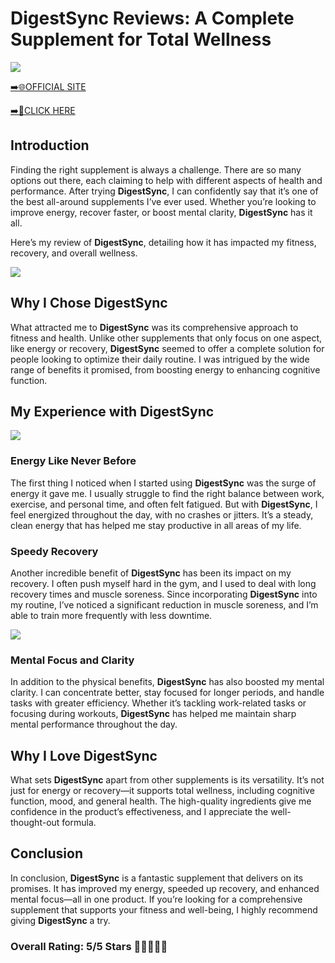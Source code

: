 # **DigestSync Reviews**: A Complete Supplement for Total Wellness

[![](https://static.vecteezy.com/system/resources/thumbnails/019/896/014/small/buy-now-gradient-button-with-cart-symbol-buy-now-illustration-png.png)](https://edetoop.top/lander/sugarpreland-1/digestsync.html) 

[➡️🌐OFFICIAL SITE](https://edetoop.top/lander/sugarpreland-1/digestsync.html) 

[➡️🔗CLICK HERE](https://edetoop.top/lander/sugarpreland-1/digestsync.html) 


## Introduction

Finding the right supplement is always a challenge. There are so many options out there, each claiming to help with different aspects of health and performance. After trying **DigestSync**, I can confidently say that it’s one of the best all-around supplements I’ve ever used. Whether you’re looking to improve energy, recover faster, or boost mental clarity, **DigestSync** has it all.

Here’s my review of **DigestSync**, detailing how it has impacted my fitness, recovery, and overall wellness.

[![](https://wallpapers.com/images/hd/red-order-now-button-udg4jcj4arvn8b0n-2.png)](https://edetoop.top/lander/sugarpreland-1/digestsync.html)  

## Why I Chose **DigestSync**

What attracted me to **DigestSync** was its comprehensive approach to fitness and health. Unlike other supplements that only focus on one aspect, like energy or recovery, **DigestSync** seemed to offer a complete solution for people looking to optimize their daily routine. I was intrigued by the wide range of benefits it promised, from boosting energy to enhancing cognitive function.

## My Experience with **DigestSync**

[![](https://static.vecteezy.com/system/resources/thumbnails/019/896/014/small/buy-now-gradient-button-with-cart-symbol-buy-now-illustration-png.png)](https://edetoop.top/lander/sugarpreland-1/digestsync.html)

### Energy Like Never Before

The first thing I noticed when I started using **DigestSync** was the surge of energy it gave me. I usually struggle to find the right balance between work, exercise, and personal time, and often felt fatigued. But with **DigestSync**, I feel energized throughout the day, with no crashes or jitters. It’s a steady, clean energy that has helped me stay productive in all areas of my life.

### Speedy Recovery

Another incredible benefit of **DigestSync** has been its impact on my recovery. I often push myself hard in the gym, and I used to deal with long recovery times and muscle soreness. Since incorporating **DigestSync** into my routine, I’ve noticed a significant reduction in muscle soreness, and I’m able to train more frequently with less downtime.

[![](https://wallpapers.com/images/hd/red-order-now-button-udg4jcj4arvn8b0n-2.png)](https://edetoop.top/lander/sugarpreland-1/digestsync.html)  

### Mental Focus and Clarity

In addition to the physical benefits, **DigestSync** has also boosted my mental clarity. I can concentrate better, stay focused for longer periods, and handle tasks with greater efficiency. Whether it’s tackling work-related tasks or focusing during workouts, **DigestSync** has helped me maintain sharp mental performance throughout the day.

## Why I Love **DigestSync**

What sets **DigestSync** apart from other supplements is its versatility. It’s not just for energy or recovery—it supports total wellness, including cognitive function, mood, and general health. The high-quality ingredients give me confidence in the product’s effectiveness, and I appreciate the well-thought-out formula.

## Conclusion

In conclusion, **DigestSync** is a fantastic supplement that delivers on its promises. It has improved my energy, speeded up recovery, and enhanced mental focus—all in one product. If you’re looking for a comprehensive supplement that supports your fitness and well-being, I highly recommend giving **DigestSync** a try.

### Overall Rating: 5/5 Stars 🌟🌟🌟🌟🌟
